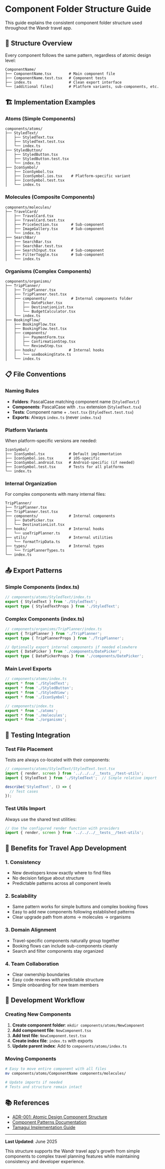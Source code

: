# Component Folder Structure Guide

This guide explains the consistent component folder structure used throughout the Wandr travel app.

## 📁 Structure Overview

Every component follows the same pattern, regardless of atomic design level:

```
ComponentName/
├── ComponentName.tsx        # Main component file
├── ComponentName.test.tsx   # Component tests
├── index.ts                 # Clean export interface
└── [additional files]       # Platform variants, sub-components, etc.
```

## 🏗️ Implementation Examples

### Atoms (Simple Components)

```
components/atoms/
├── StyledText/
│   ├── StyledText.tsx
│   ├── StyledText.test.tsx
│   └── index.ts
├── StyledButton/
│   ├── StyledButton.tsx
│   ├── StyledButton.test.tsx
│   └── index.ts
├── IconSymbol/
│   ├── IconSymbol.tsx
│   ├── IconSymbol.ios.tsx    # Platform-specific variant
│   ├── IconSymbol.test.tsx
│   └── index.ts
```

### Molecules (Composite Components)

```
components/molecules/
├── TravelCard/
│   ├── TravelCard.tsx
│   ├── TravelCard.test.tsx
│   ├── PriceSection.tsx      # Sub-component
│   ├── ImageGallery.tsx      # Sub-component
│   └── index.ts
├── SearchBar/
│   ├── SearchBar.tsx
│   ├── SearchBar.test.tsx
│   ├── SearchInput.tsx       # Sub-component
│   ├── FilterToggle.tsx      # Sub-component
│   └── index.ts
```

### Organisms (Complex Components)

```
components/organisms/
├── TripPlanner/
│   ├── TripPlanner.tsx
│   ├── TripPlanner.test.tsx
│   ├── components/           # Internal components folder
│   │   ├── DatePicker.tsx
│   │   ├── DestinationList.tsx
│   │   └── BudgetCalculator.tsx
│   └── index.ts
├── BookingFlow/
│   ├── BookingFlow.tsx
│   ├── BookingFlow.test.tsx
│   ├── components/
│   │   ├── PaymentForm.tsx
│   │   ├── ConfirmationStep.tsx
│   │   └── ReviewStep.tsx
│   ├── hooks/               # Internal hooks
│   │   └── useBookingState.ts
│   └── index.ts
```

## 📋 File Conventions

### Naming Rules
- **Folders**: PascalCase matching component name (`StyledText/`)
- **Components**: PascalCase with `.tsx` extension (`StyledText.tsx`)
- **Tests**: Component name + `.test.tsx` (`StyledText.test.tsx`)
- **Exports**: Always `index.ts` (never `index.tsx`)

### Platform Variants
When platform-specific versions are needed:
```
IconSymbol/
├── IconSymbol.tsx           # Default implementation
├── IconSymbol.ios.tsx       # iOS-specific
├── IconSymbol.android.tsx   # Android-specific (if needed)
├── IconSymbol.test.tsx      # Tests for all platforms
└── index.ts
```

### Internal Organization
For complex components with many internal files:
```
TripPlanner/
├── TripPlanner.tsx
├── TripPlanner.test.tsx
├── components/              # Internal components
│   ├── DatePicker.tsx
│   └── DestinationList.tsx
├── hooks/                   # Internal hooks
│   └── useTripPlanner.ts
├── utils/                   # Internal utilities
│   └── formatTripData.ts
├── types/                   # Internal types
│   └── TripPlannerTypes.ts
└── index.ts
```

## 📤 Export Patterns

### Simple Components (index.ts)
```typescript
// components/atoms/StyledText/index.ts
export { StyledText } from './StyledText';
export type { StyledTextProps } from './StyledText';
```

### Complex Components (index.ts)
```typescript
// components/organisms/TripPlanner/index.ts
export { TripPlanner } from './TripPlanner';
export type { TripPlannerProps } from './TripPlanner';

// Optionally export internal components if needed elsewhere
export { DatePicker } from './components/DatePicker';
export type { DatePickerProps } from './components/DatePicker';
```

### Main Level Exports
```typescript
// components/atoms/index.ts
export * from './StyledText';
export * from './StyledButton';
export * from './StyledView';
export * from './IconSymbol';

// components/index.ts
export * from './atoms';
export * from './molecules'; 
export * from './organisms';
```

## 🧪 Testing Integration

### Test File Placement
Tests are always co-located with their components:
```typescript
// components/atoms/StyledText/StyledText.test.tsx
import { render, screen } from '../../../__tests__/test-utils';
import { StyledText } from './StyledText';  // Simple relative import

describe('StyledText', () => {
  // Test cases
});
```

### Test Utils Import
Always use the shared test utilities:
```typescript
// Use the configured render function with providers
import { render, screen } from '../../../__tests__/test-utils';
```

## 🎯 Benefits for Travel App Development

### 1. Consistency
- New developers know exactly where to find files
- No decision fatigue about structure
- Predictable patterns across all component levels

### 2. Scalability
- Same pattern works for simple buttons and complex booking flows
- Easy to add new components following established patterns
- Clear upgrade path from atoms → molecules → organisms

### 3. Domain Alignment
- Travel-specific components naturally group together
- Booking flows can include sub-components cleanly
- Search and filter components stay organized

### 4. Team Collaboration
- Clear ownership boundaries
- Easy code reviews with predictable structure
- Simple onboarding for new team members

## 🚀 Development Workflow

### Creating New Components

1. **Create component folder**: `mkdir components/atoms/NewComponent`
2. **Add component file**: `NewComponent.tsx`
3. **Add test file**: `NewComponent.test.tsx`
4. **Create index file**: `index.ts` with exports
5. **Update parent index**: Add to `components/atoms/index.ts`

### Moving Components
```bash
# Easy to move entire component with all files
mv components/atoms/ComponentName components/molecules/

# Update imports if needed
# Tests and structure remain intact
```

## 📚 References

- [ADR-001: Atomic Design Component Structure](../adr/001-atomic-design-component-structure.md)
- [Component Patterns Documentation](./component-patterns.md)
- [Tamagui Implementation Guide](./tamagui-implementation-guide.md)

---

**Last Updated**: June 2025

This structure supports the Wandr travel app's growth from simple components to complex travel planning features while maintaining consistency and developer experience. 